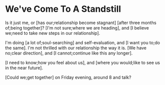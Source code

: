 # We've Come To A Standstill

Is it just me, or [has our;relationship become stagnant] [after three months of;being together]? [I'm not sure;where we are heading], and [I believe we;need to take new steps in our relationship].

I'm doing [a lot of;soul-searching] and self-evaluation, and [I want you to;do the same]. I'm not thrilled with our relationship the way it is. [We have no;clear direction], and [I cannot;continue like this any longer].

[I need to know;how you feel about us], and [where you would;like to see us in the near future].

[Could we;get together] on Friday evening, around 8 and talk?
